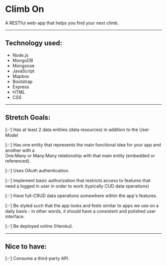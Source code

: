 # Climb On

A RESTful web-app that helps you find your next climb.

<blockquote class="imgur-embed-pub" lang="en" data-id="a/wcnkS9f" data-context="false" ><a href="//imgur.com/a/wcnkS9f"></a></blockquote><script async src="//s.imgur.com/min/embed.js" charset="utf-8"></script>

---

## Technology used:

- Node.js
- MongoDB
- Mongoose
- JavaScript
- Mapbox
- Bootstrap
- Express
- HTML
- CSS

---

## Stretch Goals:

[✅] Has at least 2 data entities (data resources) in addition to the User Model

[✅] Has one entity that represents the main functional idea for your app and another with a  
 One:Many or Many:Many relationship with that main entity (embedded or referenced).

[✅] Uses OAuth authentication.

[✅] Implement basic authorization that restricts access to features that need a logged in user in order to work (typically CUD data operations)

[✅] Have full-CRUD data operations somewhere within the app's features.

[✅] Be styled such that the app looks and feels similar to apps we use on a daily basis - in other words, it should have a consistent and polished user interface.

[✅] Be deployed online (Heroku).

---

## Nice to have:

[✅] Consume a third-party API.
